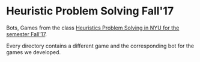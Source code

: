 # Heuristic Problem Solving Fall'17
Bots, Games from the class [Heuristics Problem Solving in NYU for the semester Fall'17](http://cs.nyu.edu/courses/fall17/CSCI-GA.2965-001/).

Every directory contains a different game and the corresponding bot for the games we developed.
